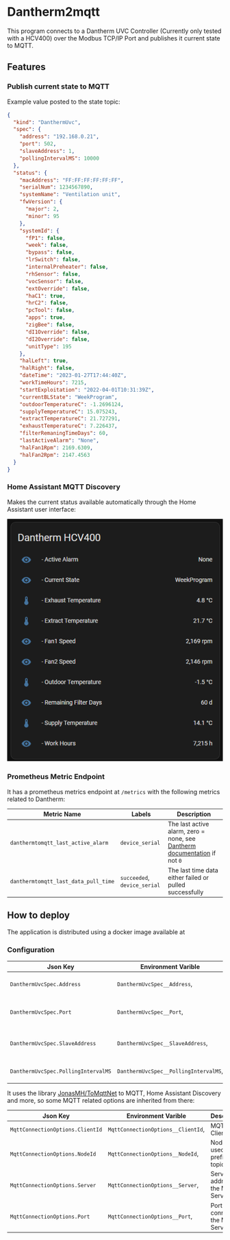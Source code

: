 # Dantherm2mqtt

This program connects to a Dantherm UVC Controller (Currently only tested with a HCV400) over the Modbus TCP/IP Port and publishes it current state to MQTT.

## Features

### Publish current state to MQTT

Example value posted to the state topic:

```json
{
  "kind": "DanthermUvc",
  "spec": {
    "address": "192.168.0.21",
    "port": 502,
    "slaveAddress": 1,
    "pollingIntervalMS": 10000
  },
  "status": {
    "macAddress": "FF:FF:FF:FF:FF:FF",
    "serialNum": 1234567890,
    "systemName": "Ventilation unit",
    "fwVersion": {
      "major": 2,
      "minor": 95
    },
    "systemId": {
      "fP1": false,
      "week": false,
      "bypass": false,
      "lrSwitch": false,
      "internalPreheater": false,
      "rhSensor": false,
      "vocSensor": false,
      "extOverride": false,
      "haC1": true,
      "hrC2": false,
      "pcTool": false,
      "apps": true,
      "zigBee": false,
      "dI1Override": false,
      "dI2Override": false,
      "unitType": 195
    },
    "halLeft": true,
    "halRight": false,
    "dateTime": "2023-01-27T17:44:40Z",
    "workTimeHours": 7215,
    "startExploitation": "2022-04-01T10:31:39Z",
    "currentBLState": "WeekProgram",
    "outdoorTemperatureC": -1.2696124,
    "supplyTemperatureC": 15.075243,
    "extractTemperatureC": 21.727291,
    "exhaustTemperatureC": 7.226437,
    "filterRemaningTimeDays": 60,
    "lastActiveAlarm": "None",
    "halFan1Rpm": 2169.6309,
    "halFan2Rpm": 2147.4563
  }
}
```

### Home Assistant MQTT Discovery

Makes the current status available automatically through the Home Assistant user interface:

![Home Assistant View](./docs/img/example-home-assistant-view.png)

### Prometheus Metric Endpoint

It has a prometheus metrics endpoint at `/metrics` with the following metrics related to Dantherm:

| Metric Name                          | Labels                       | Description                                                                                                                               |
| ------------------------------------ | ---------------------------- | ----------------------------------------------------------------------------------------------------------------------------------------- |
| `danthermtomqtt_last_active_alarm`   | `device_serial`              | The last active alarm, zero = none, see [Dantherm documentation](docs/Dantherm%20UVC%20Controller%20-%20Modbus%20TCP%20IP.pdf) if not `0` |
| `danthermtomqtt_last_data_pull_time` | `succeeded`, `device_serial` | The last time data either failed or pulled successfully                                                                                   |

## How to deploy

The application is distributed using a docker image available at

### Configuration

| Json Key                            | Environment Varible                   | Description                         | Example        | Default       |
| ----------------------------------- | ------------------------------------- | ----------------------------------- | -------------- | ------------- |
| `DanthermUvcSpec.Address`           | `DanthermUvcSpec__Address`,           | IP of the UVC Controller            | `192.168.1.42` | `null`        |
| `DanthermUvcSpec.Port`              | `DanthermUvcSpec__Port`,              | Modbus port on the UVC Controller   | `502`          | `502`         |
| `DanthermUvcSpec.SlaveAddress`      | `DanthermUvcSpec__SlaveAddress`,      | Slave address of the UVC Controller | `1`            | `1`           |
| `DanthermUvcSpec.PollingIntervalMS` | `DanthermUvcSpec__PollingIntervalMS`, | Polling interval in ms              | `10000`        | `10000` (10s) |

It uses the library [JonasMH/ToMqttNet](https://github.com/JonasMH/ToMqttNet) to MQTT, Home Assistant Discovery and more, so some MQTT related options are inherited from there:

| Json Key                         | Environment Varible                | Description                             | Example          | Default          |
| -------------------------------- | ---------------------------------- | --------------------------------------- | ---------------- | ---------------- |
| `MqttConnectionOptions.ClientId` | `MqttConnectionOptions__ClientId`, | MQTT Client ID                          | `danthermtomqtt` | `danthermtomqtt` |
| `MqttConnectionOptions.NodeId`   | `MqttConnectionOptions__NodeId`,   | Node id, used as prefix for topics      | `dantherm`       | `dantherm`       |
| `MqttConnectionOptions.Server`   | `MqttConnectionOptions__Server`,   | Server address of the MQTT Server       | `192.168.1.42`   | `mosquitto`      |
| `MqttConnectionOptions.Port`     | `MqttConnectionOptions__Port`,     | Port to connect to the MQTT Server with | `1883`           | `1883` (10s)     |

